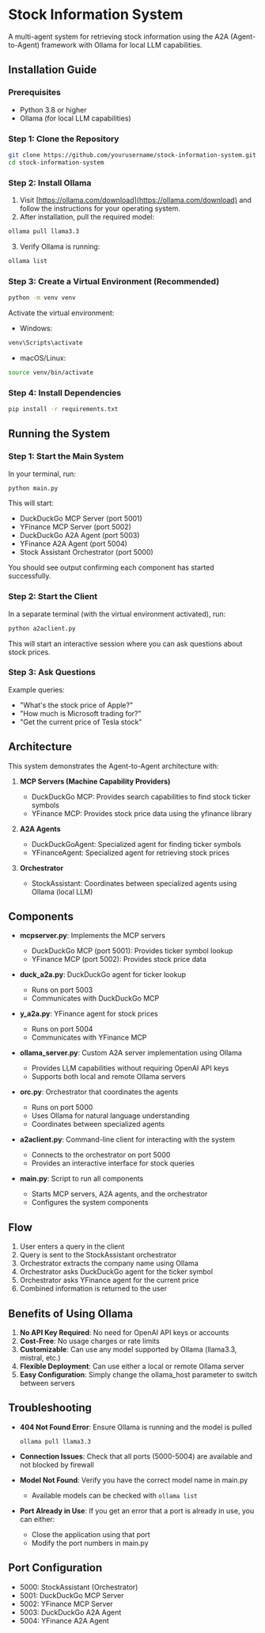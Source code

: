 # Stock Information System

A multi-agent system for retrieving stock information using the A2A (Agent-to-Agent) framework with Ollama for local LLM capabilities.

## Installation Guide

### Prerequisites
- Python 3.8 or higher
- Ollama (for local LLM capabilities)

### Step 1: Clone the Repository
```bash
git clone https://github.com/yourusername/stock-information-system.git
cd stock-information-system
```

### Step 2: Install Ollama
1. Visit [https://ollama.com/download](https://ollama.com/download) and follow the instructions for your operating system.
2. After installation, pull the required model:
```bash
ollama pull llama3.3
```
3. Verify Ollama is running:
```bash
ollama list
```

### Step 3: Create a Virtual Environment (Recommended)
```bash
python -m venv venv
```

Activate the virtual environment:
- Windows:
```bash
venv\Scripts\activate
```
- macOS/Linux:
```bash
source venv/bin/activate
```

### Step 4: Install Dependencies
```bash
pip install -r requirements.txt
```

## Running the System

### Step 1: Start the Main System
In your terminal, run:
```bash
python main.py
```
This will start:
- DuckDuckGo MCP Server (port 5001)
- YFinance MCP Server (port 5002)
- DuckDuckGo A2A Agent (port 5003)
- YFinance A2A Agent (port 5004)
- Stock Assistant Orchestrator (port 5000)

You should see output confirming each component has started successfully.

### Step 2: Start the Client
In a separate terminal (with the virtual environment activated), run:
```bash
python a2aclient.py
```

This will start an interactive session where you can ask questions about stock prices.

### Step 3: Ask Questions
Example queries:
- "What's the stock price of Apple?"
- "How much is Microsoft trading for?"
- "Get the current price of Tesla stock"

## Architecture

This system demonstrates the Agent-to-Agent architecture with:

1. **MCP Servers (Machine Capability Providers)**
   - DuckDuckGo MCP: Provides search capabilities to find stock ticker symbols
   - YFinance MCP: Provides stock price data using the yfinance library

2. **A2A Agents**
   - DuckDuckGoAgent: Specialized agent for finding ticker symbols
   - YFinanceAgent: Specialized agent for retrieving stock prices

3. **Orchestrator**
   - StockAssistant: Coordinates between specialized agents using Ollama (local LLM)

## Components

- **mcpserver.py**: Implements the MCP servers
  - DuckDuckGo MCP (port 5001): Provides ticker symbol lookup
  - YFinance MCP (port 5002): Provides stock price data

- **duck_a2a.py**: DuckDuckGo agent for ticker lookup
  - Runs on port 5003
  - Communicates with DuckDuckGo MCP

- **y_a2a.py**: YFinance agent for stock prices
  - Runs on port 5004
  - Communicates with YFinance MCP

- **ollama_server.py**: Custom A2A server implementation using Ollama
  - Provides LLM capabilities without requiring OpenAI API keys
  - Supports both local and remote Ollama servers

- **orc.py**: Orchestrator that coordinates the agents
  - Runs on port 5000
  - Uses Ollama for natural language understanding
  - Coordinates between specialized agents

- **a2aclient.py**: Command-line client for interacting with the system
  - Connects to the orchestrator on port 5000
  - Provides an interactive interface for stock queries

- **main.py**: Script to run all components
  - Starts MCP servers, A2A agents, and the orchestrator
  - Configures the system components

## Flow

1. User enters a query in the client
2. Query is sent to the StockAssistant orchestrator
3. Orchestrator extracts the company name using Ollama
4. Orchestrator asks DuckDuckGo agent for the ticker symbol
5. Orchestrator asks YFinance agent for the current price
6. Combined information is returned to the user

## Benefits of Using Ollama

1. **No API Key Required**: No need for OpenAI API keys or accounts
2. **Cost-Free**: No usage charges or rate limits
3. **Customizable**: Can use any model supported by Ollama (llama3.3, mistral, etc.)
4. **Flexible Deployment**: Can use either a local or remote Ollama server
5. **Easy Configuration**: Simply change the ollama_host parameter to switch between servers

## Troubleshooting

- **404 Not Found Error**: Ensure Ollama is running and the model is pulled
  ```
  ollama pull llama3.3
  ```

- **Connection Issues**: Check that all ports (5000-5004) are available and not blocked by firewall

- **Model Not Found**: Verify you have the correct model name in main.py
  - Available models can be checked with `ollama list`

- **Port Already in Use**: If you get an error that a port is already in use, you can either:
  - Close the application using that port
  - Modify the port numbers in main.py

## Port Configuration

- 5000: StockAssistant (Orchestrator)
- 5001: DuckDuckGo MCP Server
- 5002: YFinance MCP Server
- 5003: DuckDuckGo A2A Agent
- 5004: YFinance A2A Agent


